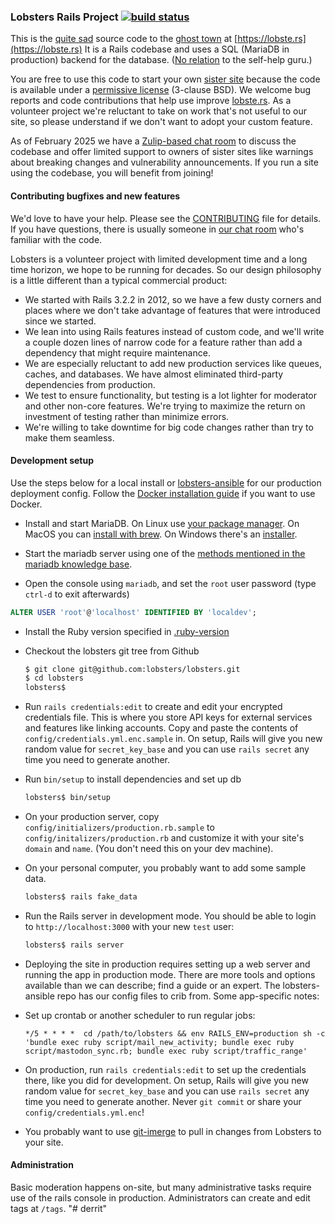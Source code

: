 ### Lobsters Rails Project [![build status](https://github.com/lobsters/lobsters/actions/workflows/check.yml/badge.svg)](https://github.com/lobsters/lobsters/actions/workflows/check.yml)

This is the
[quite sad](https://web.archive.org/web/20230213161624/https://old.reddit.com/r/rails/comments/6jz7tq/source_code_lobsters_a_hacker_news_clone_built/)
source code to the
[ghost town](https://xcancel.com/webshitweekly/status/1399935275057389571) at
[https://lobste.rs](https://lobste.rs)
It is a Rails codebase and uses a SQL (MariaDB in production) backend for the database.
([No relation](https://lobste.rs/about#michaelbolton) to the self-help guru.)

You are free to use this code to start your own [sister site](https://github.com/lobsters/lobsters/wiki)
because the code is available under a [permissive license](https://github.com/lobsters/lobsters/blob/master/LICENSE) (3-clause BSD).
We welcome bug reports and code contributions that help use improve [lobste.rs](https://lobste.rs).
As a volunteer project we're reluctant to take on work that's not useful to our site, so please understand if we don't want to adopt your custom feature.

As of February 2025 we have a [Zulip-based chat room](https://lobsters.zulipchat.com) to discuss the codebase and offer limited support to owners of sister sites like warnings about breaking changes and vulnerability announcements.
If you run a site using the codebase, you will benefit from joining!

#### Contributing bugfixes and new features

We'd love to have your help.
Please see the [CONTRIBUTING](https://github.com/lobsters/lobsters/blob/master/CONTRIBUTING.md) file for details.
If you have questions, there is usually someone in [our chat room](https://lobste.rs/chat) who's familiar with the code.

Lobsters is a volunteer project with limited development time and a long time horizon, we hope to be running for decades.
So our design philosophy is a little different than a typical commercial product:

 * We started with Rails 3.2.2 in 2012, so we have a few dusty corners and places where we don't take advantage of features that were introduced since we started.
 * We lean into using Rails features instead of custom code, and we'll write a couple dozen lines of narrow code for a feature rather than add a dependency that might require maintenance.
 * We are especially reluctant to add new production services like queues, caches, and databases. We have almost eliminated third-party dependencies from production.
 * We test to ensure functionality, but testing is a lot lighter for moderator and other non-core features.
   We're trying to maximize the return on investment of testing rather than minimize errors.
 * We're willing to take downtime for big code changes rather than try to make them seamless.


#### Development setup

Use the steps below for a local install or
[lobsters-ansible](https://github.com/lobsters/lobsters-ansible) for our production deployment config.
Follow the [Docker installation guide](./docs/setup_with_docker.md) if you want to use Docker.

* Install and start MariaDB.
  On Linux use [your package manager](https://mariadb.com/kb/en/distributions-which-include-mariadb/).
  On MacOS you can [install with brew](https://mariadb.com/kb/en/installing-mariadb-on-macos-using-homebrew/).
  On Windows there's an [installer](https://mariadb.org/download/?t=mariadb&p=mariadb&r=11.5.2&os=Linux&cpu=x86_64&pkg=tar_gz&i=systemd&mirror=starburst_stlouis).

* Start the mariadb server using one of the [methods mentioned in the mariadb knowledge base](https://mariadb.com/kb/en/starting-and-stopping-mariadb-automatically/).

* Open the console using `mariadb`, and set the `root` user password (type `ctrl-d` to exit afterwards)

```sql
ALTER USER 'root'@'localhost' IDENTIFIED BY 'localdev';
```

* Install the Ruby version specified in [.ruby-version](https://github.com/lobsters/lobsters/blob/master/.ruby-version)

* Checkout the lobsters git tree from Github
    ```sh
    $ git clone git@github.com:lobsters/lobsters.git
    $ cd lobsters
    lobsters$
    ```
* Run `rails credentials:edit` to create and edit your encrypted credentials file.
  This is where you store API keys for external services and features like linking accounts.
  Copy and paste the contents of `config/credentials.yml.enc.sample` in.
  On setup, Rails will give you new random value for `secret_key_base` and you can use `rails secret` any time you need to generate another.

* Run `bin/setup` to install dependencies and set up db

    ```sh
    lobsters$ bin/setup
    ```

* On your production server, copy `config/initializers/production.rb.sample`
  to `config/initalizers/production.rb` and customize it with your site's
  `domain` and `name`. (You don't need this on your dev machine).

* On your personal computer, you probably want to add some sample data.

    ```sh
    lobsters$ rails fake_data
    ```

* Run the Rails server in development mode.
  You should be able to login to `http://localhost:3000` with your new `test` user:

    ```sh
    lobsters$ rails server
    ```

* Deploying the site in production requires setting up a web server and running the app in production mode.
  There are more tools and options available than we can describe; find a guide or an expert.
  The lobsters-ansible repo has our config files to crib from. Some app-specific notes:

* Set up crontab or another scheduler to run regular jobs:

    ```
    */5 * * * *  cd /path/to/lobsters && env RAILS_ENV=production sh -c 'bundle exec ruby script/mail_new_activity; bundle exec ruby script/mastodon_sync.rb; bundle exec ruby script/traffic_range'
    ```

* On production, run `rails credentials:edit` to set up the credentials there,
  like you did for development.
  On setup, Rails will give you new random value for `secret_key_base` and you can use `rails secret` any time you need to generate another.
  Never `git commit` or share your `config/credentials.yml.enc`!

* You probably want to use [git-imerge](https://lobste.rs/s/dbm2d4) to pull in
  changes from Lobsters to your site.

#### Administration

Basic moderation happens on-site, but many administrative tasks require use of the rails console in production.
Administrators can create and edit tags at `/tags`.
"# derrit" 
